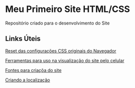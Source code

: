 # Meu Primeiro Site HTML/CSS
Repositório criado para o desenvolvimento do Site

## Links Úteis
[Reset das configurações CSS originais do Navegador](https://meyerweb.com/eric/tools/css/reset/)

[Ferramentas para uso na visualização do site pelo celular](http://mobileinputtypes.com/)

[Fontes para criaçõa do site](https://fonts.google.com/)

[Criando a localização](https://www.google.com/maps)
